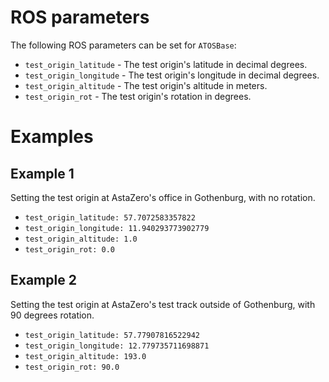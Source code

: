 # ROS parameters
The following ROS parameters can be set for `ATOSBase`:
- `test_origin_latitude` - The test origin's latitude in decimal degrees.
- `test_origin_longitude` - The test origin's longitude in decimal degrees.
- `test_origin_altitude` - The test origin's altitude in meters.
- `test_origin_rot` - The test origin's rotation in degrees.

# Examples
## Example 1
Setting the test origin at AstaZero's office in Gothenburg, with no rotation.
- `test_origin_latitude: 57.7072583357822`
- `test_origin_longitude: 11.940293773902779`
- `test_origin_altitude: 1.0`
- `test_origin_rot: 0.0`


## Example 2
Setting the test origin at AstaZero's test track outside of Gothenburg, with 90 degrees rotation.
- `test_origin_latitude: 57.77907816522942`
- `test_origin_longitude: 12.779735711698871`
- `test_origin_altitude: 193.0`
- `test_origin_rot: 90.0`